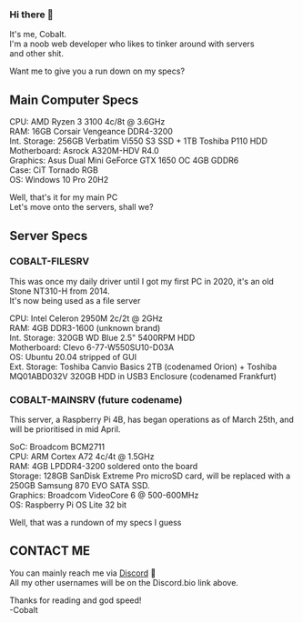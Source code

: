 ### Hi there 👋

It's me, Cobalt.  
I'm a noob web developer who likes to tinker around with servers  
and other shit.  

Want me to give you a run down on my specs?  

## Main Computer Specs  

CPU: AMD Ryzen 3 3100 4c/8t @ 3.6GHz  
RAM: 16GB Corsair Vengeance DDR4-3200  
Int. Storage: 256GB Verbatim Vi550 S3 SSD + 1TB Toshiba P110 HDD  
Motherboard: Asrock A320M-HDV R4.0  
Graphics: Asus Dual Mini GeForce GTX 1650 OC 4GB GDDR6  
Case: CiT Tornado RGB  
OS: Windows 10 Pro 20H2  

Well, that's it for my main PC  
Let's move onto the servers, shall we?  

## Server Specs  

### COBALT-FILESRV

This was once my daily driver until I got my first PC in 2020, it's an old Stone NT310-H from 2014.  
It's now being used as a file server

CPU: Intel Celeron 2950M 2c/2t @ 2GHz  
RAM: 4GB DDR3-1600 (unknown brand)  
Int. Storage: 320GB WD Blue 2.5" 5400RPM HDD  
Motherboard: Clevo 6-77-W550SU10-D03A  
OS: Ubuntu 20.04 stripped of GUI  
Ext. Storage: Toshiba Canvio Basics 2TB (codenamed Orion) + Toshiba MQ01ABD032V 320GB HDD in USB3 Enclosure (codenamed Frankfurt)  

### COBALT-MAINSRV (future codename)

This server, a Raspberry Pi 4B, has began operations as of March 25th, and will be prioritised in mid April.

SoC: Broadcom BCM2711  
CPU: ARM Cortex A72 4c/4t @ 1.5GHz  
RAM: 4GB LPDDR4-3200 soldered onto the board  
Storage: 128GB SanDisk Extreme Pro microSD card, will be replaced with a 250GB Samsung 870 EVO SATA SSD.  
Graphics: Broadcom VideoCore 6 @ 500-600MHz  
OS: Raspberry Pi OS Lite 32 bit

Well, that was a rundown of my specs I guess

## CONTACT ME

You can mainly reach me via [Discord](dsc.bio/criterion4101) :speech_balloon:  
All my other usernames will be on the Discord.bio link above.  

Thanks for reading and god speed!  
-Cobalt  
